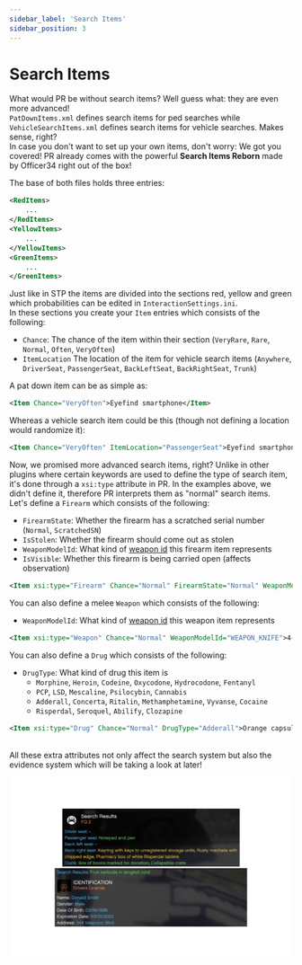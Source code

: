 ```yaml
---
sidebar_label: 'Search Items'
sidebar_position: 3
---
```


# Search Items

What would PR be without search items? Well guess what: they are even more advanced!\
`PatDownItems.xml` defines search items for ped searches while `VehicleSearchItems.xml` defines
search items for vehicle searches. Makes sense, right?\
In case you don't want to set up your own items, don't worry: We got you covered! 
PR already comes with the powerful **Search Items Reborn** made by Officer34 right out of the box!

The base of both files holds three entries:
```xml
<RedItems>
    ...
</RedItems>
<YellowItems>
    ...
</YellowItems>
<GreenItems>
    ...
</GreenItems>
```

Just like in STP the items are divided into the sections red, yellow and green which probabilities
can be edited in `InteractionSettings.ini`.\
In these sections you create your `Item` entries which consists of the following:
- `Chance`: The chance of the item within their section (`VeryRare`, `Rare`, `Normal`, `Often`, `VeryOften`)
- `ItemLocation` The location of the item for vehicle search items (`Anywhere`, `DriverSeat`, `PassengerSeat`, `BackLeftSeat`, `BackRightSeat`, `Trunk`)

A pat down item can be as simple as:
```xml
<Item Chance="VeryOften">Eyefind smartphone</Item>
```
Whereas a vehicle search item could be this (though not defining a location would randomize it):
```xml
<Item Chance="VeryOften" ItemLocation="PassengerSeat">Eyefind smartphone</Item>
```

Now, we promised more advanced search items, right? Unlike in other plugins where certain keywords
are used to define the type of search item, it's done through a `xsi:type` attribute in PR. In the examples
above, we didn't define it, therefore PR interprets them as "normal" search items.\
Let's define a `Firearm` which consists of the following:
- `FirearmState`: Whether the firearm has a scratched serial number (`Normal`, `ScratchedSN`)
- `IsStolen`: Whether the firearm should come out as stolen
- `WeaponModelId`: What kind of [weapon id](https://docs.fivem.net/docs/game-references/weapon-models/) this firearm item represents
- `IsVisible`: Whether this firearm is being carried open (affects observation)
```xml
<Item xsi:type="Firearm" Chance="Normal" FirearmState="Normal" WeaponModelId="WEAPON_PISTOL">Concealed Semi-Auto Pistol</Item>
```
You can also define a melee `Weapon` which consists of the following:
- `WeaponModelId`: What kind of [weapon id](https://docs.fivem.net/docs/game-references/weapon-models/) this weapon item represents
```xml
<Item xsi:type="Weapon" Chance="Normal" WeaponModelId="WEAPON_KNIFE">4-inch folding pocket knife</Item>
```
You can also define a `Drug` which consists of the following:
- `DrugType`: What kind of drug this item is
  - `Morphine`, `Heroin`, `Codeine`, `Oxycodone`, `Hydrocodone`, `Fentanyl`
  - `PCP`, `LSD`, `Mescaline`, `Psilocybin`, `Cannabis`
  - `Adderall`, `Concerta`, `Ritalin`, `Methamphetamine`, `Vyvanse`, `Cocaine`
  - `Risperdal`, `Seroquel`, `Abilify`, `Clozapine`
```xml
<Item xsi:type="Drug" Chance="Normal" DrugType="Adderall">Orange capsule with white powder</Item>
```

\
All these extra attributes not only affect the search system but also the evidence system
which will be taking a look at later!

![Search Items Results](./img/search_items/search_items_results.png)